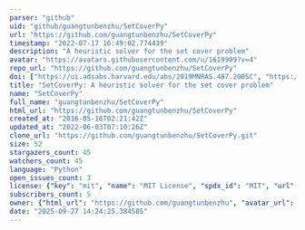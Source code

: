 ```yaml
---
parser: "github"
uid: "github/guangtunbenzhu/SetCoverPy"
url: "https://github.com/guangtunbenzhu/SetCoverPy"
timestamp: "2022-07-17 16:49:02.774439"
description: "A heuristic solver for the set cover problem"
avatar: "https://avatars.githubusercontent.com/u/1619909?v=4"
repo_url: "https://github.com/guangtunbenzhu/SetCoverPy"
doi: ["https://ui.adsabs.harvard.edu/abs/2019MNRAS.487.2005C", "https://ui.adsabs.harvard.edu/abs/2016arXiv160607156Z", "https://ui.adsabs.harvard.edu/abs/2022ascl.soft03025Z/abstract"]
title: "SetCoverPy: A heuristic solver for the set cover problem"
name: "SetCoverPy"
full_name: "guangtunbenzhu/SetCoverPy"
html_url: "https://github.com/guangtunbenzhu/SetCoverPy"
created_at: "2016-05-16T02:21:42Z"
updated_at: "2022-06-03T07:10:26Z"
clone_url: "https://github.com/guangtunbenzhu/SetCoverPy.git"
size: 52
stargazers_count: 45
watchers_count: 45
language: "Python"
open_issues_count: 3
license: {"key": "mit", "name": "MIT License", "spdx_id": "MIT", "url": "https://api.github.com/licenses/mit", "node_id": "MDc6TGljZW5zZTEz"}
subscribers_count: 5
owner: {"html_url": "https://github.com/guangtunbenzhu", "avatar_url": "https://avatars.githubusercontent.com/u/1619909?v=4", "login": "guangtunbenzhu", "type": "User"}
date: "2025-09-27 14:24:25.384585"
---
```

